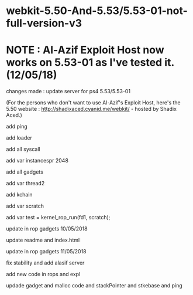 # webkit-5.50-And-5.53/5.53-01-not-full-version-v3
# NOTE : Al-Azif Exploit Host now works on 5.53-01 as I've tested it. (12/05/18)
changes made :
update server for ps4 5.53/5.53-01

(For the persons who don't want to use Al-Azif's Exploit Host, here's the 5.50 website : http://shadixaced.cyanid.me/webkit/ - hosted by Shadix Aced.)

add ping

add loader

add all syscall

add var instancespr 2048

add all gadgets

add var thread2

add kchain

add var scratch

add var test = kernel_rop_run(fd1, scratch);

update in rop gadgets 10/05/2018

update readme and index.html

update in rop gadgets 11/05/2018

fix stability and add alasif server

add new code in rops and expl

updade gadget and malloc code and stackPointer and stkebase and ping
